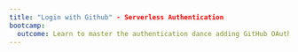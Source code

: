 ```yaml
---
title: "Login with Github" - Serverless Authentication
bootcamp:
  outcome: Learn to master the authentication dance adding GitHub OAuth functaionality to your site.
---
```

